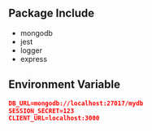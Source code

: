 ## Package Include

- mongodb
- jest
- logger
- express

## Environment Variable

```json
DB_URL=mongodb://localhost:27017/mydb
SESSION_SECRET=123
CLIENT_URL=localhost:3000
```
